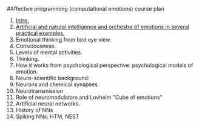 
#Affective programming (computational emotions) course plan

1. [Intro.](intro.md)
1. [Artificial and natural intelligence and orchestra of emotions in several practical examples.](orchestra_of_emotions.md)
1. Emotional thinking from bird eye view.
  2. Consciousness.
  2. Levels of mental activities.
  2. Thinking.
1. How it works from psychological perspective: psychological models of emotion.
1. Neuro-scientific background:
  2. Neurons and chemical synapses
  2. Neurotransmission 
  2. Role of neuromodulators and Lovheim "Cube of emotions"
1. Artificial neural networks.
  2. History of NNs
  2. Spiking NNs: HTM, NEST
